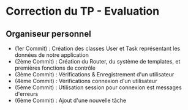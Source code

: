 # Correction du TP - Evaluation

## Organiseur personnel

- (1er Commit) : Création des classes User et Task représentant les données de notre application
- (2ème Commit) : Création du Router, du système de templates, et premières fonctions de contrôle
- (3ème Commit) : Vérifications & Enregistrement d'un utilisateur
- (4ème Commit) : Vérifications connexion d'un utilisateur
- (5ème Commit) : Utilisation session pour connexion est messages d'erreurs
- (6ème Commit) : Ajout d'une nouvelle tâche